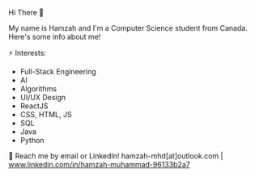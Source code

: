  Hi There 👋
 
 My name is Hamzah and I'm a Computer Science student from Canada. Here's some info about me!
 
 ⚡ Interests:
- Full-Stack Engineering
- AI
- Algorithms
- UI/UX Design
- ReactJS
- CSS, HTML, JS
- SQL
- Java
- Python
  
💬 Reach me by email or LinkedIn! hamzah-mhd[at]outlook.com | www.linkedin.com/in/hamzah-muhammad-96133b2a7

<!---
hamzahmhd/hamzahmhd is a ✨ special ✨ repository because its `README.md` (this file) appears on your GitHub profile.
You can click the Preview link to take a look at your changes.
--->
